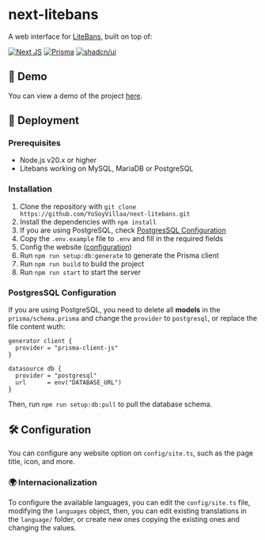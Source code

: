 # next-litebans

A web interface for [LiteBans](https://www.spigotmc.org/resources/litebans.3715/), built on top of:

[![Next JS](https://img.shields.io/badge/Next-black?style=for-the-badge&logo=next.js&logoColor=white)](https://nextjs.org/) [![Prisma](https://img.shields.io/badge/Prisma-black?style=for-the-badge&logo=prisma&logoColor=white)](https://prisma.io/) [![shadcn/ui](https://cdn.yosoyvillaa.dev/uploads/shadcn.svg)](https://ui.shadcn.com/)

## 👾 Demo

You can view a demo of the project [here](https://yosoyvillaa.dev/).

## 🚀 Deployment

### Prerequisites

- Node.js v20.x or higher
- Litebans working on MySQL, MariaDB or PostgreSQL

### Installation

1. Clone the repository with `git clone https://github.com/YoSoyVillaa/next-litebans.git`
2. Install the dependencies with `npm install`
3. If you are using PostgreSQL, check [PostgresSQL Configuration](#PostgresSQL-Configuration)
4. Copy the `.env.example` file to `.env` and fill in the required fields
5. Config the website ([configuration](#%EF%B8%8F-configuration))
6. Run `npm run setup:db:generate` to generate the Prisma client
7. Run `npm run build` to build the project
8. Run `npm run start` to start the server

### PostgresSQL Configuration

If you are using PostgreSQL, you need to delete all **models** in the `prisma/schema.prisma` and change the `provider` to `postgresql`, or replace the file content wuth:

```prisma
generator client {
  provider = "prisma-client-js"
}

datasource db {
  provider = "postgresql"
  url      = env("DATABASE_URL")
}
```

Then, run `npm run setup:db:pull` to pull the database schema.

## 🛠️ Configuration

You can configure any website option on `config/site.ts`, such as the page title, icon, and more.

### 🌍 Internacionalization

To configure the available languages, you can edit the `config/site.ts` file, modifying the `languages` object, then, you can edit existing translations in the `language/` folder, or create new ones copying the existing ones and changing the values.
